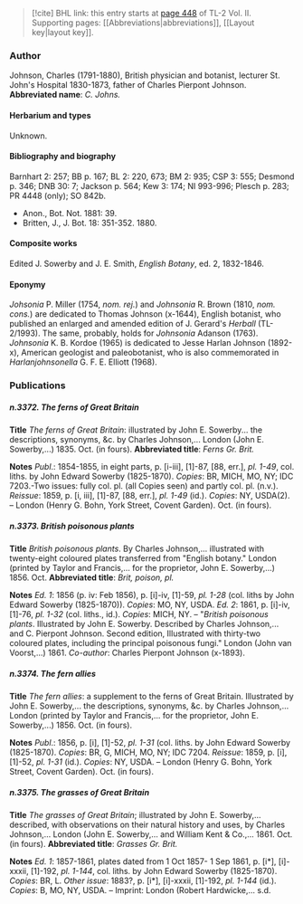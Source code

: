 > [!cite] BHL link: this entry starts at [page 448](https://www.biodiversitylibrary.org/page/33068690) of TL-2 Vol. II.
> Supporting pages: [[Abbreviations|abbreviations]], [[Layout key|layout key]].

### Author

Johnson, Charles (1791-1880), British physician and botanist, lecturer St. John's Hospital 1830-1873, father of Charles Pierpont Johnson. 
**Abbreviated name**: *C. Johns.*

#### Herbarium and types

Unknown.

#### Bibliography and biography

Barnhart 2: 257; BB p. 167; BL 2: 220, 673; BM 2: 935; CSP 3: 555; Desmond p. 346; DNB 30: 7; Jackson p. 564; Kew 3: 174; NI 993-996; Plesch p. 283; PR 4448 (only); SO 842b.
- Anon., Bot. Not. 1881: 39.
- Britten, J., J. Bot. 18: 351-352. 1880.

#### Composite works

Edited J. Sowerby and J. E. Smith, *English Botany*, ed. 2, 1832-1846.

#### Eponymy

*Johsonia* P. Miller (1754, *nom. rej.*) and *Johnsonia* R. Brown (1810, *nom. cons.*) are dedicated to Thomas Johnson (x-1644), English botanist, who published an enlarged and amended edition of J. Gerard's *Herball* (TL-2/1993). The same, probably, holds for *Johnsonia* Adanson (1763). *Johnsonia* K. B. Kordoe (1965) is dedicated to Jesse Harlan Johnson (1892-x), American geologist and paleobotanist, who is also commemorated in *Harlanjohnsonella* G. F. E. Elliott (1968).

### Publications

##### n.3372. The ferns of Great Britain

**Title**
*The ferns of Great Britain*: illustrated by John E. Sowerby... the descriptions, synonyms, &c. by Charles Johnson,... London (John E. Sowerby,...) 1835. Oct. (in fours).
**Abbreviated title**: *Ferns Gr. Brit.*

**Notes**
*Publ*.: 1854-1855, in eight parts, p. \[i-iii\], \[1\]-87, \[88, err.\], *pl. 1-49*, col. liths. by John Edward Sowerby (1825-1870). *Copies*: BR, MICH, MO, NY; IDC 7203.-Two issues: fully col. pl. (all Copies seen) and partly col. pl. (n.v.).
*Reissue*: 1859, p. \[i, iii\], \[1\]-87, \[88, err.\], *pl. 1-49* (id.). *Copies*: NY, USDA(2). – London (Henry G. Bohn, York Street, Covent Garden). Oct. (in fours).

##### n.3373. British poisonous plants

**Title**
*British poisonous plants*. By Charles Johnson,... illustrated with twenty-eight coloured plates transferred from "English botany." London (printed by Taylor and Francis,... for the proprietor, John E. Sowerby,...) 1856. Oct.
**Abbreviated title**: *Brit, poison, pl.*

**Notes**
*Ed. 1*: 1856 (p. iv: Feb 1856), p. \[i\]-iv, \[1\]-59, *pl. 1-28* (col. liths by John Edward Sowerby (1825-1870)). *Copies*: MO, NY, USDA.
*Ed. 2*: 1861, p. \[i\]-iv, \[1\]-76, *pl. 1-32* (col. liths., id.).
*Copies*: MICH, NY. – "*British poisonous plants*. Illustrated by John E. Sowerby. Described by Charles Johnson,... and C. Pierpont Johnson. Second edition, Illustrated with thirty-two coloured plates, including the principal poisonous fungi." London (John van Voorst,...) 1861. *Co-author*: Charles Pierpont Johnson (x-1893).

##### n.3374. The fern allies

**Title**
*The fern allies*: a supplement to the ferns of Great Britain. Illustrated by John E. Sowerby,... the descriptions, synonyms, &c. by Charles Johnson,... London (printed by Taylor and Francis,... for the proprietor, John E. Sowerby,...) 1856. Oct. (in fours).

**Notes**
*Publ*.: 1856, p. \[i\], \[1\]-52, *pl. 1-31* (col. liths. by John Edward Sowerby (1825-1870). *Copies*: BR, G, MICH, MO, NY; IDC 7204.
*Reissue*: 1859, p. \[i\], \[1\]-52, *pl. 1-31* (id.). *Copies*: NY, USDA. – London (Henry G. Bohn, York Street, Covent Garden). Oct. (in fours).

##### n.3375. The grasses of Great Britain

**Title**
*The grasses of Great Britain*; illustrated by John E. Sowerby,... described, with observations on their natural history and uses, by Charles Johnson,... London (John E. Sowerby,... and William Kent & Co.,... 1861. Oct. (in fours).
**Abbreviated title**: *Grasses Gr. Brit.*

**Notes**
*Ed. 1*: 1857-1861, plates dated from 1 Oct 1857- 1 Sep 1861, p. \[i\*\], \[i\]-xxxii, \[1\]-192, *pl. 1-144*, col. liths. by John Edward Sowerby (1825-1870). *Copies*: BR, L.
*Other issue*: 1883?, p. \[i\*\], \[i\]-xxxii, \[1\]-192, *pl. 1-144* (id.). *Copies*: B, MO, NY, USDA. – Imprint: London (Robert Hardwicke,... s.d.

